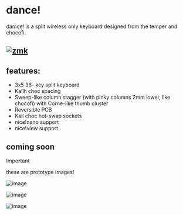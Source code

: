 # dance!
damce! is a split wireless only keyboard designed from the temper and chocofi.
## [![zmk](https://img.shields.io/badge/zmk-black?logo=github&logoColor=white)](https://github.com/chase-hunter/zmk)

## features:
- 3x5 36- key split keyboard
- Kailh choc spacing
- Sweep-like column stagger (with pinky columns 2mm lower, like chocofi) with Corne-like thumb cluster
- Reversible PCB
- Kail choc hot-swap sockets
- nice!nano support
- nice!view support

## coming soon

>[!IMPORTANT]
>these are prototype images!

![image](https://github.com/chase-hunter/dance/assets/122387925/f3025acb-507c-4183-bdae-00f806bb0cef)

![image](https://github.com/chase-hunter/dance/assets/122387925/6cecab9f-f5e2-493e-aeff-bcc8fde24349)

![image](https://github.com/chase-hunter/dance/assets/122387925/70404b07-7cfd-4267-bff4-9b693d862c38)
